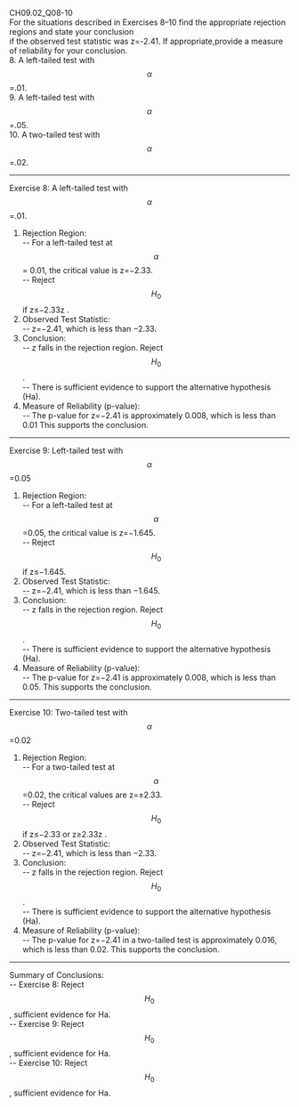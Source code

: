 
CH09.02_Q08-10  
For the situations described in Exercises 8–10 find the appropriate rejection regions and state your conclusion  
if the observed test statistic was z=-2.41. If appropriate,provide a measure of reliability for your conclusion.  
8. A left-tailed test with $$\alpha$$ =.01.  
9. A left-tailed test with $$\alpha$$ =.05.  
10. A two-tailed test with $$\alpha$$ =.02.  

---
Exercise 8: A left-tailed test with $$\alpha$$ =.01.  
1.	Rejection Region:  
  --	For a left-tailed test at $$\alpha$$= 0.01, the critical value is z=−2.33.  
  --	Reject $$H_0$$ if z≤−2.33z .  
2.	Observed Test Statistic:  
  --	z=−2.41, which is less than −2.33.  
3.	Conclusion:  
  --	z falls in the rejection region. Reject $$H_0$$.  
  --	There is sufficient evidence to support the alternative hypothesis (Ha).  
4.	Measure of Reliability (p-value):  
  --	The p-value for z=−2.41 is approximately 0.008, which is less than 0.01 This supports the conclusion.  
---
Exercise 9: Left-tailed test with $$\alpha$$=0.05  
1.	Rejection Region:  
  --	For a left-tailed test at $$\alpha$$=0.05, the critical value is z=−1.645.  
  --	Reject $$H_0$$ if z≤−1.645.  
2.	Observed Test Statistic:  
  --	z=−2.41, which is less than −1.645.  
3.	Conclusion:  
  --	z falls in the rejection region. Reject $$H_0$$.  
  --	There is sufficient evidence to support the alternative hypothesis (Ha).  
4.	Measure of Reliability (p-value):  
  --	The p-value for z=−2.41 is approximately 0.008, which is less than 0.05. This supports the conclusion.  

---
Exercise 10: Two-tailed test with $$\alpha$$=0.02  
1.	Rejection Region:  
  --	For a two-tailed test at $$\alpha$$=0.02, the critical values are z=±2.33.  
  --	Reject $$H_0$$ if z≤−2.33 or z≥2.33z .  
2.	Observed Test Statistic:  
  --	z=−2.41, which is less than −2.33.  
3.	Conclusion:  
  --	z falls in the rejection region. Reject $$H_0$$.  
  --	There is sufficient evidence to support the alternative hypothesis (Ha).  
4.	Measure of Reliability (p-value):  
  --	The p-value for z=−2.41 in a two-tailed test is approximately 0.016, which is less than 0.02. This supports the conclusion.  
  	
---  
Summary of Conclusions:  
  --	Exercise 8: Reject $$H_0$$ , sufficient evidence for Ha.  
  --	Exercise 9: Reject $$H_0$$, sufficient evidence for Ha.  
  --	Exercise 10: Reject $$H_0$$, sufficient evidence for Ha.  
